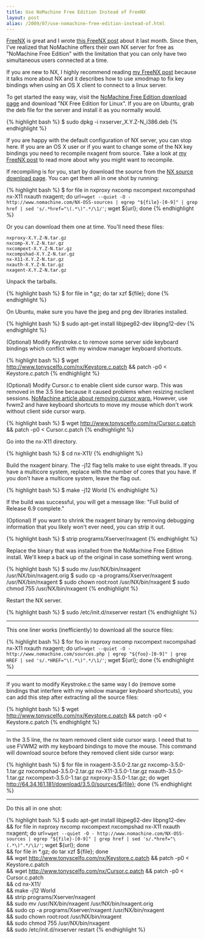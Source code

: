 ```yaml
---
title: Use NoMachine Free Edition Instead of FreeNX
layout: post
alias: /2009/07/use-nomachine-free-edition-instead-of.html
---
```


[FreeNX](http://freenx.berlios.de/) is great and I wrote [this FreeNX post](http://blog.tonyscelfo.com/2009/06/freenx-lets-you-use-nomachine-for-free.html) about it last month. Since then, I've realized that NoMachine offers their own NX server for free as "NoMachine Free Edition" with the limitation that you can only have two simultaneous users connected at a time.

If you are new to NX, I highly recommend reading [my FreeNX post](http://blog.tonyscelfo.com/2009/06/freenx-lets-you-use-nomachine-for-free.html) because it talks more about NX and it describes how to use xmodmap to fix key bindings when using an OS X client to connect to a linux server.

To get started the easy way, visit the [NoMachine Free Edition download page](http://www.nomachine.com/download.php) and download "NX Free Edition for Linux". If you are on Ubuntu, grab the deb file for the server and install it as you normally would.

{% highlight bash %}
$ sudo dpkg -i nxserver_X.Y.Z-N_i386.deb
{% endhighlight %}

If you are happy with the default configuration of NX server, you can stop here. If you are an OS X user or if you want to change some of the NX key bindings you need to recompile nxagent from source. Take a look at [my FreeNX post](http://blog.tonyscelfo.com/2009/06/freenx-lets-you-use-nomachine-for-free.html) to read more about why you might want to recompile.

If recompiling is for you, start by download the source from the [NX source download page](http://www.nomachine.com/sources.php).  You can get them all in one shot by running:

{% highlight bash %}
$ for file in nxproxy nxcomp nxcompext nxcompshad nx-X11 nxauth nxagent; do url=`wget --quiet -O - http://www.nomachine.com/NX-OSS-sources | egrep "${file}-[0-9]" | grep href | sed 's/.*href="\(.*\)".*/\1/'`; wget ${url}; done
{% endhighlight %}

Or you can download them one at time.  You'll need these files:

    nxproxy-X.Y.Z-N.tar.gz
    nxcomp-X.Y.Z-N.tar.gz
    nxcompext-X.Y.Z-N.tar.gz
    nxcompshad-X.Y.Z-N.tar.gz
    nx-X11-X.Y.Z-N.tar.gz
    nxauth-X.Y.Z-N.tar.gz
    nxagent-X.Y.Z-N.tar.gz

Unpack the tarballs.

{% highlight bash %}
$ for file in *.gz; do tar xzf ${file}; done
{% endhighlight %}

On Ubuntu, make sure you have the jpeg and png dev libraries installed.

{% highlight bash %}
$ sudo apt-get install libjpeg62-dev libpng12-dev
{% endhighlight %}

(Optional) Modify Keystroke.c to remove some server side keyboard bindings which conflict with my window manager keyboard shortcuts.

{% highlight bash %}
$ wget http://www.tonyscelfo.com/nx/Keystore.c.patch && patch -p0 < Keystore.c.patch
{% endhighlight %}

(Optional) Modify Cursor.c to enable client side cursor warp.  This was removed in the 3.5 line because it caused problems when resizing nxclient sessions.  [NoMachine article about removing cursor warp.](http://www.nomachine.com/ar/view.php?ar_id=AR02J00622)  However, use fvwm2 and have keyboard shortcuts to move my mouse which don't work without client side cursor warp.

{% highlight bash %}
$ wget http://www.tonyscelfo.com/nx/Cursor.c.patch && patch -p0 < Cursor.c.patch
{% endhighlight %}

Go into the nx-X11 directory.

{% highlight bash %}
$ cd nx-X11/
{% endhighlight %}

Build the nxagent binary. The -j12 flag tells make to use eight threads. If you have a multicore system, replace with the number of cores that you have. If you don't have a multicore system, leave the flag out.

{% highlight bash %}
$ make -j12 World
{% endhighlight %}

If the build was successful, you will get a message like: "Full build of Release 6.9 complete."

(Optional) If you want to shrink the nxagent binary by removing debugging information that you likely won't ever need, you can strip it out.

{% highlight bash %}
$ strip programs/Xserver/nxagent
{% endhighlight %}

Replace the binary that was installed from the NoMachine Free Edition install. We'll keep a back up of the original in case something went wrong.

{% highlight bash %}
$ sudo mv /usr/NX/bin/nxagent /usr/NX/bin/nxagent.orig
$ sudo cp -a programs/Xserver/nxagent /usr/NX/bin/nxagent
$ sudo chown root:root /usr/NX/bin/nxagent
$ sudo chmod 755 /usr/NX/bin/nxagent
{% endhighlight %}

Restart the NX server.

{% highlight bash %}
$ sudo /etc/init.d/nxserver restart
{% endhighlight %}

---

This one liner works (inefficiently) to download all the source files:

{% highlight bash %}
$ for foo in nxproxy nxcomp nxcompext nxcompshad nx-X11 nxauth nxagent; do url=`wget --quiet -O - http://www.nomachine.com/sources.php | egrep "${foo}-[0-9]" | grep HREF | sed 's/.*HREF="\(.*\)".*/\1/'`; wget ${url}; done
{% endhighlight %}

---

If you want to modify Keystroke.c the same way I do (remove some bindings that interfere with my window manager keyboard shortcuts), you can add this step after extracting all the source files:

{% highlight bash %}
$ wget http://www.tonyscelfo.com/nx/Keystore.c.patch && patch -p0 < Keystore.c.patch
{% endhighlight %}

---

In the 3.5 line, the nx team removed client side cursor warp. I need that to use FVWM2 with my keyboard bindings to move the mouse. This command will download source before they removed client side cursor warp:

{% highlight bash %}
$ for file in nxagent-3.5.0-2.tar.gz nxcomp-3.5.0-1.tar.gz nxcompshad-3.5.0-2.tar.gz nx-X11-3.5.0-1.tar.gz nxauth-3.5.0-1.tar.gz nxcompext-3.5.0-1.tar.gz nxproxy-3.5.0-1.tar.gz; do wget http://64.34.161.181/download/3.5.0/sources/${file}; done
{% endhighlight %}

---

Do this all in one shot:

{% highlight bash %}
$ sudo apt-get install libjpeg62-dev libpng12-dev \
    && for file in nxproxy nxcomp nxcompext nxcompshad nx-X11 nxauth nxagent; do url=`wget --quiet -O - http://www.nomachine.com/NX-OSS-sources | egrep "${file}-[0-9]" | grep href | sed 's/.*href="\(.*\)".*/\1/'`; wget ${url}; done \
    && for file in *.gz; do tar xzf ${file}; done \
    && wget http://www.tonyscelfo.com/nx/Keystore.c.patch && patch -p0 < Keystore.c.patch \
    && wget http://www.tonyscelfo.com/nx/Cursor.c.patch && patch -p0 < Cursor.c.patch \
    && cd nx-X11/ \
    && make -j12 World \
    && strip programs/Xserver/nxagent \
    && sudo mv /usr/NX/bin/nxagent /usr/NX/bin/nxagent.orig \
    && sudo cp -a programs/Xserver/nxagent /usr/NX/bin/nxagent \
    && sudo chown root:root /usr/NX/bin/nxagent \
    && sudo chmod 755 /usr/NX/bin/nxagent \
    && sudo /etc/init.d/nxserver restart
{% endhighlight %}
